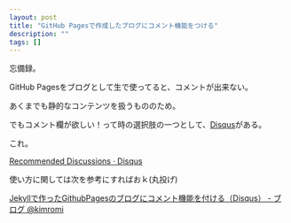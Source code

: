 ```yaml
---
layout: post
title: "GitHub Pagesで作成したブログにコメント機能をつける"
description: ""
tags: []
---
```




忘備録。

GitHub Pagesをブログとして生で使ってると、コメントが出来ない。

あくまでも静的なコンテンツを扱うもののため。

でもコメント欄が欲しい！って時の選択肢の一つとして、[Disqus](https://disqus.com/)がある。


<!-- more -->

これ。

[Recommended Discussions · Disqus](https://disqus.com/)

使い方に関しては次を参考にすればおｋ(丸投げ)

[Jekyllで作ったGithubPagesのブログにコメント機能を付ける（Disqus） - ブログ @kimromi](http://kimromi.hatenablog.jp/entry/2015/05/07/220722)



